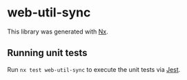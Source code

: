 # web-util-sync

This library was generated with [Nx](https://nx.dev).

## Running unit tests

Run `nx test web-util-sync` to execute the unit tests via [Jest](https://jestjs.io).
